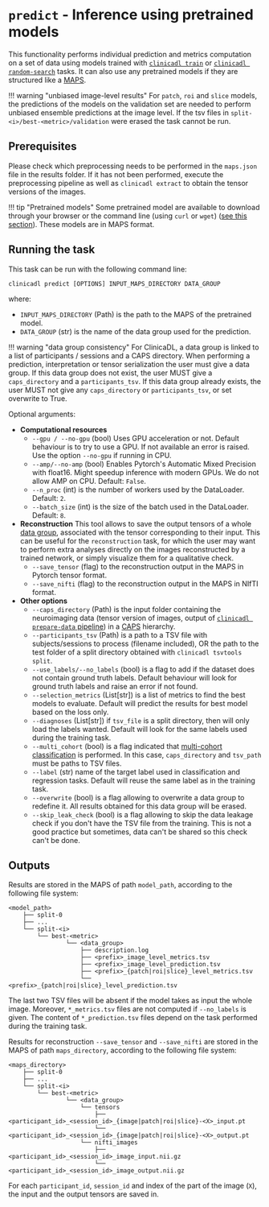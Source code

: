 # `predict` - Inference using pretrained models

This functionality performs individual prediction and metrics computation on a set of data using models trained with
[`clinicadl train`](./Train/Introduction.md) or [`clinicadl random-search`](./RandomSearch.md)
tasks. It can also use any pretrained models if they are structured like a [MAPS](./Introduction.md).

!!! warning "unbiased image-level results"
    For `patch`, `roi` and `slice` models, the predictions of the models on the
    validation set are needed to perform unbiased ensemble predictions at the image level. 
    If the tsv files in `split-<i>/best-<metric>/validation` were erased the task cannot
    be run.

## Prerequisites

Please check which preprocessing needs to
be performed in the `maps.json` file in the results folder. If it has
not been performed, execute the preprocessing pipeline as well as `clinicadl
extract` to obtain the tensor versions of the images.

!!! tip "Pretrained models"
    Some pretrained model are available to download through your browser or the
    command line (using `curl` or `wget`) ([see this
    section](https://clinicadl.readthedocs.io/en/stable/#pretrained-models)).
    These models are in MAPS format.

## Running the task
This task can be run with the following command line:
```Text
clinicadl predict [OPTIONS] INPUT_MAPS_DIRECTORY DATA_GROUP
```
where:

- `INPUT_MAPS_DIRECTORY` (Path) is the path to the MAPS of the pretrained model.
- `DATA_GROUP` (str) is the name of the data group used for the prediction.

!!! warning "data group consistency"
    For ClinicaDL, a data group is linked to a list of participants / sessions and a CAPS directory.
    When performing a prediction, interpretation or tensor serialization the user must give a data group.
    If this data group does not exist, the user MUST give a `caps_directory` and a `participants_tsv`.
    If this data group already exists, the user MUST not give any `caps_directory` or `participants_tsv`, or set overwrite to True.

Optional arguments:

- **Computational resources**
    - `--gpu / --no-gpu` (bool) Uses GPU acceleration or not. Default behaviour is to try to use a
      GPU. If not available an error is raised. Use the option `--no-gpu` if running in CPU.
    - `--amp/--no-amp` (bool) Enables Pytorch's Automatic Mixed Precision with float16. Might speedup inference with modern GPUs. We do not allow AMP on CPU. Default: `False`.
    - `--n_proc` (int) is the number of workers used by the DataLoader. Default: `2`.
    - `--batch_size` (int) is the size of the batch used in the DataLoader. Default: `8`.
- **Reconstruction**
This tool allows to save the output tensors of a whole [data group](./Introduction.md), associated with the tensor corresponding to their input.
This can be useful for the `reconstruction` task, for which the user may want to perform extra analyses directly on the images reconstructed by a trained network, or simply visualize them for a qualitative check.
    - `--save_tensor` (flag) to the reconstruction output in the MAPS in Pytorch tensor format.
    - `--save_nifti` (flag) to the reconstruction output in the MAPS in NIfTI format.
- **Other options**
    - `--caps_directory` (Path) is the input folder containing the neuroimaging data
      (tensor version of images, output of [`clinicadl prepare-data`
      pipeline](Preprocessing/Extract.md)) in a
      [CAPS](https://aramislab.paris.inria.fr/clinica/docs/public/latest/CAPS/Introduction/) hierarchy.
    - `--participants_tsv` (Path) is a path to a TSV file with subjects/sessions to process (filename
      included), OR the path to the test folder of a split directory obtained with `clinicadl tsvtools split`.
    - `--use_labels/--no_labels` (bool) is a flag to add if the dataset does not contain ground truth labels. 
      Default behaviour will look for ground truth labels and raise an error if not found.
    - `--selection_metrics` (List[str]) is a list of metrics to find the best models to evaluate.
      Default will predict the results for best model based on the loss only.
    - `--diagnoses` (List[str]) if `tsv_file` is a split directory, then will only load the labels wanted.
    Default will look for the same labels used during the training task.
    - `--multi_cohort` (bool) is a flag indicated that [multi-cohort classification](Train/Details.md#multi-cohort)
     is performed.
    In this case, `caps_directory` and `tsv_path` must be paths to TSV files.
    - `--label` (str) name of the target label used in classification and regression tasks.
      Default will reuse the same label as in the training task.
    - `--overwrite` (bool) is a flag allowing to overwrite a data group to redefine it. All results obtained
    for this data group will be erased.
    - `--skip_leak_check` (bool) is a flag allowing to skip the data leakage check if you don't have the TSV file from the training. This is not a good practice but sometimes, data can't be shared so this check can't be done. 

## Outputs

Results are stored in the MAPS of path `model_path`, according to
the following file system:
```
<model_path>
    ├── split-0  
    ├── ...  
    └── split-<i>
        └── best-<metric>
                └── <data_group>
                    ├── description.log
                    ├── <prefix>_image_level_metrics.tsv
                    ├── <prefix>_image_level_prediction.tsv
                    ├── <prefix>_{patch|roi|slice}_level_metrics.tsv
                    └── <prefix>_{patch|roi|slice}_level_prediction.tsv

```
The last two TSV files will be absent if the model takes as input the whole
image. Moreover, `*_metrics.tsv` files are not computed if `--no_labels` is given.
The content of `*_prediction.tsv` files depend on the task performed during the training task.

Results for reconstruction `--save_tensor` and `--save_nifti` are stored in the MAPS of path `maps_directory`, according to the following file system:
```
<maps_directory>
    ├── split-0  
    ├── ...  
    └── split-<i>
        └── best-<metric>
                └── <data_group>
                    └── tensors
                        ├── <participant_id>_<session_id>_{image|patch|roi|slice}-<X>_input.pt
                        └── <participant_id>_<session_id>_{image|patch|roi|slice}-<X>_output.pt
                    └── nifti_images
                        ├── <participant_id>_<session_id>_image_input.nii.gz
                        └── <participant_id>_<session_id>_image_output.nii.gz
```
For each `participant_id`, `session_id` and index of the part of the image (`X`),
the input and the output tensors are saved in.
